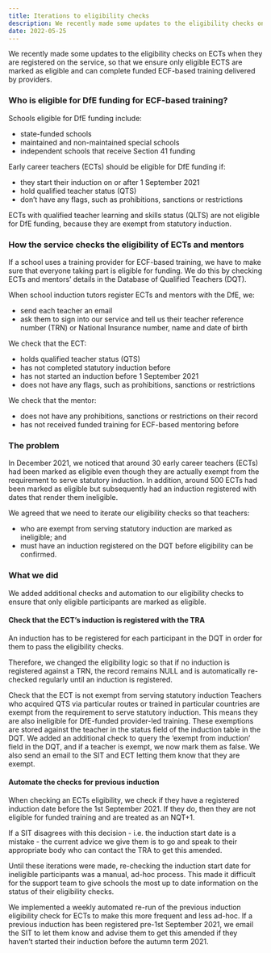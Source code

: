 ```yaml
---
title: Iterations to eligibility checks
description: We recently made some updates to the eligibility checks on ECTs when they are registered on the service
date: 2022-05-25
---
```


We recently made some updates to the eligibility checks on ECTs when they are registered on the service, so that we ensure only eligible ECTS are marked as eligible and can complete funded ECF-based training delivered by providers.

### Who is eligible for DfE funding for ECF-based training?
Schools eligible for DfE funding include:
- state-funded schools
- maintained and non-maintained special schools
- independent schools that receive Section 41 funding

Early career teachers (ECTs) should be eligible for DfE funding if:
- they start their induction on or after 1 September 2021
- hold qualified teacher status (QTS)
- don’t have any flags, such as prohibitions, sanctions or restrictions

ECTs with qualified teacher learning and skills status (QLTS) are not eligible for DfE funding, because they are exempt from statutory induction.

### How the service checks the eligibility of ECTs and mentors
If a school uses a training provider for ECF-based training, we have to make sure that everyone taking part is eligible for funding. We do this by checking ECTs and mentors’ details in the Database of Qualified Teachers (DQT).

When school induction tutors register ECTs and mentors with the DfE, we:
- send each teacher an email
- ask them to sign into our service and tell us their teacher reference number (TRN) or National Insurance number, name and date of birth

We check that the ECT:
- holds qualified teacher status (QTS)
- has not completed statutory induction before
- has not started an induction before 1 September 2021
- does not have any flags, such as prohibitions, sanctions or restrictions

We check that the mentor:
- does not have any prohibitions, sanctions or restrictions on their record
- has not received funded training for ECF-based mentoring before

### The problem

In December 2021, we noticed that around 30 early career teachers (ECTs) had been marked as eligible even though they are actually exempt from the requirement to serve statutory induction. In addition, around 500 ECTs had been marked as eligible but subsequently had an induction registered with dates that render them ineligible.

We agreed that we need to iterate our eligibility checks so that teachers:
- who are exempt from serving statutory induction are marked as ineligible; and
- must have an induction registered on the DQT before eligibility can be confirmed.

### What we did

We added additional checks and automation to our eligibility checks to ensure that only eligible participants are marked as eligible.
#### Check that the ECT’s induction is registered with the TRA

An induction has to be registered for each participant in the DQT in order for them to pass the eligibility checks.

Therefore, we changed the eligibility logic so that if no induction is registered against a TRN, the record remains NULL and is automatically re-checked regularly until an induction is registered.

Check that the ECT is not exempt from serving statutory induction
Teachers who acquired QTS via particular routes or trained in particular countries are exempt from the requirement to serve statutory induction. This means they are also ineligible for DfE-funded provider-led training. These exemptions are stored against the teacher in the status field of the induction table in the DQT.
We added an additional check to query the ‘exempt from induction’ field in the DQT, and if a teacher is exempt, we now mark them as false. We also send an email to the SIT and ECT letting them know that they are exempt.
#### Automate the checks for previous induction
When checking an ECTs eligibility, we check if they have a registered induction date before the 1st September 2021. If they do, then they are not eligible for funded training and are treated as an NQT+1.

If a SIT disagrees with this decision - i.e. the induction start date is a mistake - the current advice we give them is to go and speak to their appropriate body who can contact the TRA to get this amended.

Until these iterations were made, re-checking the induction start date for ineligible participants was a manual, ad-hoc process. This made it difficult for the support team to give schools the most up to date information on the status of their eligibility checks.

We implemented a weekly automated re-run of the previous induction eligibility check for ECTs to make this more frequent and less ad-hoc. If a previous induction has been registered pre-1st September 2021, we email the SIT to let them know and advise them to get this amended if they haven’t started their induction before the autumn term 2021.
